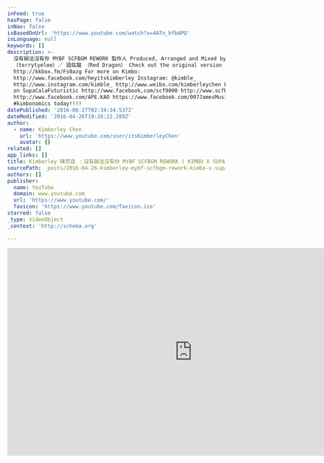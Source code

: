 ```yaml
---
inFeed: true
hasPage: false
inNav: false
isBasedOnUrl: 'https://www.youtube.com/watch?v=4ATn_bfbAPQ'
inLanguage: null
keywords: []
description: >-
  沒有辦法沒有你 MYBF SCFBGM REWORK 製作人 Produced, Arranged and Mixed by ：梁永泰
  （terrytyelee）／ 語竑龍 （Red Dragon） Check out the original version here:
  http://kkbox.fm/Fs0azg For more on Kimbo:
  http://www.facebook.com/heyitskimberley Instagram: @kimble_
  http://www.instagram.com/kimble_ http://www.weibo.com/kimberleychen For more
  on SupaCalaFuturistic http://www.facebook,com/scf9000 http://www.scfbgm.com
  http://www.facebook.com/APE.KAO https://www.facebook.com/007JamesMusic Get
  #kimbonomics today!!!!
datePublished: '2016-06-27T02:34:34.537Z'
dateModified: '2016-04-26T19:28:22.289Z'
author:
  - name: Kimberley Chen
    url: 'https://www.youtube.com/user/itsKimberleyChen'
    avatar: {}
related: []
app_links: []
title: Kimberley 陳芳語 ：沒有辦法沒有你 MYBF SCFBGM REWORK ( KIMBO X SUPACALAFUTURISTIC)
sourcePath: _posts/2016-04-26-kimberley-mybf-scfbgm-rework-kimbo-x-supacala.md
authors: []
publisher:
  name: YouTube
  domain: www.youtube.com
  url: 'https://www.youtube.com/'
  favicon: 'https://www.youtube.com/favicon.ico'
starred: false
_type: VideoObject
_context: 'http://schema.org'

---
```

<iframe src="https://cdn.embedly.com/widgets/media.html?src=https%3A%2F%2Fwww.youtube.com%2Fembed%2F4ATn_bfbAPQ%3Ffeature%3Doembed&amp;url=https%3A%2F%2Fwww.youtube.com%2Fwatch%3Fv%3D4ATn_bfbAPQ&amp;image=https%3A%2F%2Fi.ytimg.com%2Fvi%2F4ATn_bfbAPQ%2Fhqdefault.jpg&amp;key=b7d04c9b404c499eba89ee7072e1c4f7&amp;type=text%2Fhtml&amp;schema=youtube" width="854" height="480" scrolling="no" frameborder="0" allowfullscreen="" style=""></iframe>